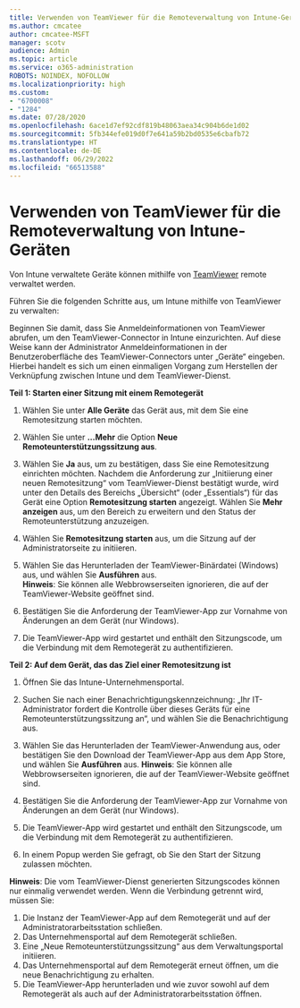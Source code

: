 ```yaml
---
title: Verwenden von TeamViewer für die Remoteverwaltung von Intune-Geräten
ms.author: cmcatee
author: cmcatee-MSFT
manager: scotv
audience: Admin
ms.topic: article
ms.service: o365-administration
ROBOTS: NOINDEX, NOFOLLOW
ms.localizationpriority: high
ms.custom:
- "6700008"
- "1284"
ms.date: 07/28/2020
ms.openlocfilehash: 6ace1d7ef92cdf819b48063aea34c904b6de1d02
ms.sourcegitcommit: 5fb344efe019d0f7e641a59b2bd0535e6cbafb72
ms.translationtype: HT
ms.contentlocale: de-DE
ms.lasthandoff: 06/29/2022
ms.locfileid: "66513588"
---
```

# <a name="use-teamviewer-to-remotely-administer-intune-devices"></a>Verwenden von TeamViewer für die Remoteverwaltung von Intune-Geräten

Von Intune verwaltete Geräte können mithilfe von [TeamViewer](https://www.teamviewer.com/) remote verwaltet werden.

Führen Sie die folgenden Schritte aus, um Intune mithilfe von TeamViewer zu verwalten: 

Beginnen Sie damit, dass Sie Anmeldeinformationen von TeamViewer abrufen, um den TeamViewer-Connector in Intune einzurichten. Auf diese Weise kann der Administrator Anmeldeinformationen in der Benutzeroberfläche des TeamViewer-Connectors unter „Geräte“ eingeben. Hierbei handelt es sich um einen einmaligen Vorgang zum Herstellen der Verknüpfung zwischen Intune und dem TeamViewer-Dienst.

**Teil 1: Starten einer Sitzung mit einem Remotegerät**

1. Wählen Sie unter **Alle Geräte** das Gerät aus, mit dem Sie eine Remotesitzung starten möchten.
2. Wählen Sie unter  **...Mehr** die Option **Neue Remoteunterstützungssitzung aus**.
3. Wählen Sie **Ja** aus, um zu bestätigen, dass Sie eine Remotesitzung einrichten möchten.
    Nachdem die Anforderung zur „Initiierung einer neuen Remotesitzung“ vom TeamViewer-Dienst bestätigt wurde, wird unter den Details des Bereichs „Übersicht“ (oder „Essentials“) für das Gerät eine Option **Remotesitzung starten** angezeigt. Wählen Sie **Mehr anzeigen** aus, um den Bereich zu erweitern und den Status der Remoteunterstützung anzuzeigen.
4. Wählen Sie **Remotesitzung starten** aus, um die Sitzung auf der Administratorseite zu initiieren.
5. Wählen Sie das Herunterladen der TeamViewer-Binärdatei (Windows) aus, und wählen Sie **Ausführen** aus.<br/>
    **Hinweis**: Sie können alle Webbrowserseiten ignorieren, die auf der TeamViewer-Website geöffnet sind.

6. Bestätigen Sie die Anforderung der TeamViewer-App zur Vornahme von Änderungen an dem Gerät (nur Windows).
7. Die TeamViewer-App wird gestartet und enthält den Sitzungscode, um die Verbindung mit dem Remotegerät zu authentifizieren.

**Teil 2: Auf dem Gerät, das das Ziel einer Remotesitzung ist**

1. Öffnen Sie das Intune-Unternehmensportal.
2. Suchen Sie nach einer Benachrichtigungskennzeichnung: „Ihr IT-Administrator fordert die Kontrolle über dieses Geräts für eine Remoteunterstützungssitzung an“, und wählen Sie die Benachrichtigung aus.
3. Wählen Sie das Herunterladen der TeamViewer-Anwendung aus, oder bestätigen Sie den Download der TeamViewer-App aus dem App Store, und wählen Sie **Ausführen** aus.
    **Hinweis**: Sie können alle Webbrowserseiten ignorieren, die auf der TeamViewer-Website geöffnet sind.

4. Bestätigen Sie die Anforderung der TeamViewer-App zur Vornahme von Änderungen an dem Gerät (nur Windows).
5. Die TeamViewer-App wird gestartet und enthält den Sitzungscode, um die Verbindung mit dem Remotegerät zu authentifizieren.
6. In einem Popup werden Sie gefragt, ob Sie den Start der Sitzung zulassen möchten.

**Hinweis**: Die vom TeamViewer-Dienst generierten Sitzungscodes können nur einmalig verwendet werden. Wenn die Verbindung getrennt wird, müssen Sie:

1. Die Instanz der TeamViewer-App auf dem Remotegerät und auf der Administratorarbeitsstation schließen.
2. Das Unternehmensportal auf dem Remotegerät schließen.
3. Eine „Neue Remoteunterstützungssitzung“ aus dem Verwaltungsportal initiieren.
4. Das Unternehmensportal auf dem Remotegerät erneut öffnen, um die neue Benachrichtigung zu erhalten.
5. Die TeamViewer-App herunterladen und wie zuvor sowohl auf dem Remotegerät als auch auf der Administratorarbeitsstation öffnen.